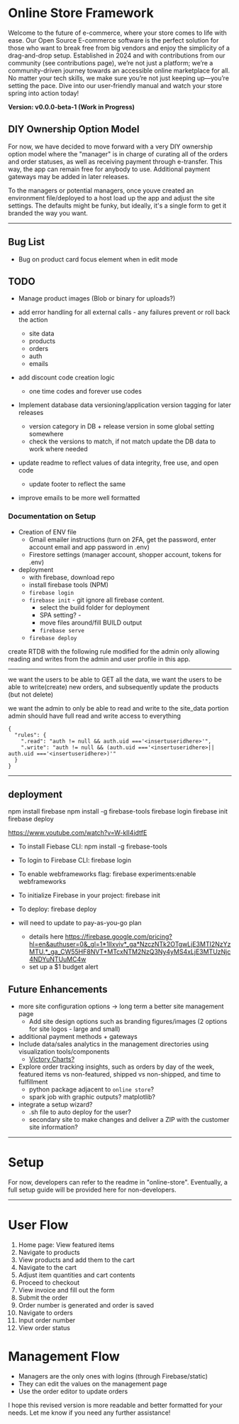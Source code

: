 # Online Store Framework

Welcome to the future of e-commerce, where your store comes to life with ease. Our Open Source E-commerce software is the perfect solution for those who want to break free from big vendors and enjoy the simplicity of a drag-and-drop setup. Established in 2024 and with contributions from our community (see contributions page), we’re not just a platform; we’re a community-driven journey towards an accessible online marketplace for all. No matter your tech skills, we make sure you’re not just keeping up—you’re setting the pace. Dive into our user-friendly manual and watch your store spring into action today!

**Version: v0.0.0-beta-1 (Work in Progress)**

## DIY Ownership Option Model

For now, we have decided to move forward with a very DIY ownership option model where the "manager" is in charge of curating all of the orders and order statuses, as well as receiving payment through e-transfer. This way, the app can remain free for anybody to use. Additional payment gateways may be added in later releases.

To the managers or potential managers, once youve created an environment file/deployed to a host load up the app and adjust the site settings. The defaults might be funky, but ideally, it's a single form to get it branded the way you want.

---

## Bug List

- Bug on product card focus element when in edit mode

## TODO

- Manage product images (Blob or binary for uploads?)
- add error handling for all external calls - any failures prevent or roll back the action
  - site data
  - products
  - orders
  - auth
  - emails
- add discount code creation logic
  - one time codes and forever use codes
- Implement database data versioning/application version tagging for later releases
  - version category in DB + release version in some global setting somewhere
  - check the versions to match, if not match update the DB data to work where needed
- update readme to reflect values of data integrity, free use, and open code
  - update footer to reflect the same

- improve emails to be more well formatted

### Documentation on Setup

- Creation of ENV file
  - Gmail emailer instructions (turn on 2FA, get the password, enter account email and app password in .env)
  - Firestore settings (manager account, shopper account, tokens for .env)
- deployment
  - with firebase, download repo
  - install firebase tools (NPM)
  - `firebase login`
  - `firebase init` - git ignore all firebase content.
    - select the build folder for deployment
    - SPA setting? -
    - move files around/fill BUILD output
    - `firebase serve`
  - `firebase deploy`

create RTDB with the following rule modified for the admin
only allowing reading and writes from the admin and user profile in this app.

---

we want the users to be able to GET all the data,
we want the users to be able to write(create) new orders, and subsequently update the products (but not delete)

we want the admin to only be able to read and write to the site_data portion
admin should have full read and write access to everything

```
{
  "rules": {
    ".read": "auth != null && auth.uid ==='<insertuseridhere>'",
    ".write": "auth != null && (auth.uid ==='<insertuseridhere>|| auth.uid ==='<insertuseridhere>)'" 
  }
}
```

---

## deployment

npm install firebase
npm install -g firebase-tools
firebase login
firebase init
firebase deploy

<https://www.youtube.com/watch?v=W-kII4idtfE>

- To install Fiebase CLI: npm install -g firebase-tools
- To login to Firebase CLI: firebase login
- To enable webframeworks flag: firebase experiments:enable webframeworks
- To initialize Firebase in your project: firebase init
- To deploy: firebase deploy

- will need to update to pay-as-you-go plan
  - details here <https://firebase.google.com/pricing?hl=en&authuser=0&_gl=1*1llxviv*_ga*NzczNTk2OTgwLjE3MTI2NzYzMTU.*_ga_CW55HF8NVT*MTcxNTM2NzQ3Ny4yMS4xLjE3MTUzNjc4NDYuNTUuMC4w>
  - set up a $1 budget alert

## Future Enhancements

- more site configuration options -> long term a better site management page
  - Add site design options such as branding figures/images (2 options for site logos - large and small)
- additional payment methods + gateways
- Include data/sales analytics in the management directories using visualization tools/components
  - [Victory Charts?](https://www.npmjs.com/package/victory)
- Explore order tracking insights, such as orders by day of the week, featured items vs non-featured, shipped vs non-shipped, and time to fulfillment
  - python package adjacent to `online store`?
  - spark job with graphic outputs? matplotlib?
- integrate a setup wizard?
  - .sh file to auto deploy for the user?
  - secondary site to make changes and deliver a ZIP with the customer site information?

---

# Setup

For now, developers can refer to the readme in "online-store". Eventually, a full setup guide will be provided here for non-developers.

---

# User Flow

1. Home page: View featured items
2. Navigate to products
3. View products and add them to the cart
4. Navigate to the cart
5. Adjust item quantities and cart contents
6. Proceed to checkout
7. View invoice and fill out the form
8. Submit the order
9. Order number is generated and order is saved
10. Navigate to orders
11. Input order number
12. View order status

# Management Flow

- Managers are the only ones with logins (through Firebase/static)
- They can edit the values on the management page
- Use the order editor to update orders

I hope this revised version is more readable and better formatted for your needs. Let me know if you need any further assistance!
